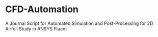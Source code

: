 # CFD-Automation
A Journal Script for Automated Simulation and Post-Processing for 2D Airfoil Study in ANSYS Fluent
